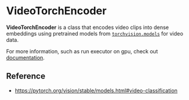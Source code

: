 # VideoTorchEncoder

**VideoTorchEncoder** is a class that encodes video clips into dense embeddings using pretrained models 
from [`torchvision.models`](https://pytorch.org/docs/stable/torchvision/models.html) for video data.

For more information, such as run executor on gpu, check out [documentation](https://docs.jina.ai/tutorials/gpu-executor/).

## Reference
- https://pytorch.org/vision/stable/models.html#video-classification

<!-- version=v0.1 -->

